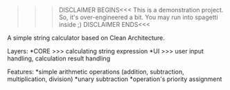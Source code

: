 >>>DISCLAIMER BEGINS<<<
This is a demonstration project. So, it's over-engineered a bit.
You may run into spagetti inside ;)
>>>DISCLAIMER ENDS<<<

A simple string calculator based on Clean Architecture.

Layers:
*CORE >>> calculating string expression
*UI >>> user input handling, calculation result handling

Features:
*simple arithmetic operations (addition, subtraction, multiplication, division)
*unary subtraction
*operation's priority assignment
